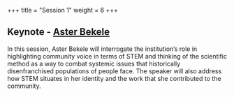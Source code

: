 +++
title = "Session 1"
weight = 6
+++

## Keynote - [Aster Bekele](https://dehsi2022.netlify.app/background/meettheteam/#aster-bekele)

In this session, Aster Bekele will interrogate the institution’s role in highlighting community voice in terms of STEM and thinking of the scientific method as a way to combat systemic issues that historically disenfranchised populations of people face. The speaker will also address how STEM situates in her identity and the work that she contributed to the community.